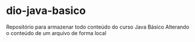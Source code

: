 # dio-java-basico
Repositório para armazenar todo conteúdo do curso Java Básico
Alterando o conteúdo de um arquivo de forma local